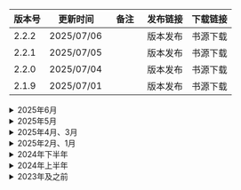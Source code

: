 

| 版本号 | 更新时间　　  | 备注　 | 发布链接 | 下载链接 |
| ----- | ---------- | ----- | ------ | ------ |
| 2.2.2 | 2025/07/06 | 　　   | 版本发布 | 书源下载 |
| 2.2.1 | 2025/07/05 | 　　   | 版本发布 | 书源下载 |
| 2.2.0 | 2025/07/04 | 　　   | 版本发布 | 书源下载 |
| 2.1.9 | 2025/07/01 | 　　   | 版本发布 | 书源下载 |


<details>
<summary> 2025年6月 </summary>

| 版本号 | 更新时间　　  | 备注　 | 发布链接 | 下载链接 |
| ----- | ---------- | ----- | ------ | ------ |
| 2.1.8 | 2025/06/30 | 　　   | 版本发布 | 书源下载 |
| 2.1.7 | 2025/06/27 | 　　   | 版本发布 | 书源下载 |
| 2.1.6 | 2025/06/24 | 　　   | 版本发布 | 书源下载 |
| 2.1.5 | 2025/06/22 | 　　   | 版本发布 | 书源下载 |
| 2.1.4 | 2025/06/19 | 　　   | 版本发布 | 书源下载 |
| 2.1.3 | 2025/06/17 | 　　   | 版本发布 | 书源下载 |
| 2.1.2 | 2025/06/16 | 　　   | 版本发布 | 书源下载 |
| 2.1.1 | 2025/06/16 | 　　   | 版本发布 | 书源下载 |
| 2.1.0 | 2025/06/14 | 　　   | 版本发布 | 书源下载 |

| 版本号 | 更新时间　　  | 备注　 | 发布链接 | 下载链接 |
| ----- | ---------- | ----- | ------ | ------ |
| 2.0.6 | 2025/06/12 | 　　   | 版本发布 | 书源下载 |
| 2.0.5 | 2025/06/12 | 　　   | 版本发布 | 书源下载 |
| 2.0.4 | 2025/06/11 | 　　   | 版本发布 | 书源下载 |
| 2.0.3 | 2025/06/10 | 　　   | 版本发布 | 书源下载 |
| 2.0.2 | 2025/06/05 | 　　   | 版本发布 | 书源下载 |
| 2.0.1 | 2025/06/04 | 　　   | 版本发布 | 书源下载 |
| 2.0.0 | 2025/06/03 | 　　   | 版本发布 | 书源下载 |
| 1.9.9 | 2025/06/02 | Beta  | 版本发布 | 书源下载 |
| 1.9.8 | 2025/06/01 | Beta  | 版本发布 | 书源下载 |
</details>


<details>
<summary> 2025年5月 </summary>

| 版本号 | 更新时间　　  | 备注　 | 发布链接 | 下载链接 |
| ----- | ---------- | ----- | ------ | ------
| 1.9.7 | 2025/05/30 | Beta  | 版本发布 | 书源下载 |
| 1.9.6 | 2025/05/28 | Beta  | 版本发布 | 书源下载 |
| 1.9.5 | 2025/05/25 | Beta  | 版本发布 | 书源下载 |
| 1.9.4 | 2025/05/23 | Beta  | 版本发布 | 书源下载 |
| 1.9.3 | 2025/05/21 | 　　   | 版本发布 | 书源下载 |
| 1.9.2 | 2025/05/20 | 　　   | 版本发布 | 书源下载 |
| 1.9.1 | 2025/05/15 | 　　   | 版本发布 | 书源下载 |

| 版本号 | 更新时间　　  | 备注　 | 发布链接 | 下载链接 |
| ----- | ---------- | ----- | ------ | ------ |
| 1.9.0 | 2025/05/10 | 　　   | 版本发布 | 书源下载 |
| 1.8.9 | 2025/05/09 | 　　   | 版本发布 | 书源下载 |
| 1.8.8 | 2025/05/06 | 　　   | 版本发布 | 书源下载 |
| 1.8.7 | 2025/05/05 | 　　   | 版本发布 | 书源下载 |
| 1.8.6 | 2025/05/03 | 　　   | 版本发布 | 书源下载 |
| 1.8.5 | 2025/05/02 | 　　   | 版本发布 | 书源下载 |
</details>


<details>
<summary> 2025年4月、3月 </summary>

| 版本号 | 更新时间　　  | 备注　 | 发布链接 | 下载链接 |
| ----- | ---------- | ----- | ------ | ------ |
| 1.8.4 | 2025/04/30 | 　　   | 版本发布 | 书源下载 |
| 1.8.3 | 2025/04/08 | 　　   | 版本发布 | 书源下载 |


| 版本号 | 更新时间　　  | 备注　 | 发布链接 | 下载链接 |
| ----- | ---------- | ----- | ------ | ------ |
| 1.8.2 | 2025/03/24 | 　　   | 版本发布 | 书源下载 |
| 1.8.1 | 2025/03/21 | 　　   | 版本发布 | 书源下载 |
| 1.8.0 | 2025/03/18 | 　　   | 版本发布 | 书源下载 |
| 1.7.9 | 2025/03/17 | 　　   | 版本发布 | 书源下载 |
| 1.7.8 | 2025/03/19 | 　　   | 版本发布 | 书源下载 |
| 1.7.7 | 2025/03/13 | 　　   | 版本发布 | 书源下载 |
</details>


<details>
<summary> 2025年2月、1月 </summary>

| 版本号 | 更新时间　　  | 备注　 | 发布链接 | 下载链接 |
| ----- | ---------- | ----- | ------ | ------ |
| 1.7.6 | 2025/02/26 | Beta  | 版本发布 | 书源下载 |
| 1.7.5 | 2025/02/24 | Beta  | 版本发布 | 书源下载 |
| 1.7.4 | 2025/02/20 | 　　   | 版本发布 | 书源下载 |
| 1.7.3 | 2025/02/15 | 　　   | 版本发布 | 书源下载 |
| 1.7.2 | 2025/02/01 | 　　   | 版本发布 | 书源下载 |


| 版本号 | 更新时间　　  | 备注　 | 发布链接 | 下载链接 |
| ----- | ---------- | ----- | ------ | ------ |
| 1.7.1 | 2025/01/31 | 　　   | 版本发布 | 书源下载 |
| 1.7.0 | 2025/01/26 | 　　   | 版本发布 | 书源下载 |
| 1.6.9 | 2025/01/23 | 　  　 | 版本发布 | 书源下载 |
| 1.6.8 | 2025/01/15 | 　  　 | 版本发布 | 书源下载 |
| 1.6.7 | 2025/01/10 | 　   　| 版本发布 | 书源下载 |
| 1.6.6 | 2025/01/09 | 　　   | 版本发布 | 书源下载 |
</details>


<details>
<summary> 2024年下半年 </summary>

| 版本号 | 更新时间　　  | 备注　 | 发布链接 | 下载链接 |
| ----- | ---------- | ----- | ------ | ------ |
| 1.6.5 | 2024/12/31 | 　  　 | 版本发布 | 书源下载 |
| 1.6.4 | 2024/12/18 | 　  　 | 版本发布 | 书源下载 |
| 1.6.3 | 2024/12/11 | 　  　 | 版本发布 | 书源下载 |
| 1.6.2 | 2024/12/06 | 　  　 | 版本发布 | 书源下载 |
| 1.6.1 | 2024/11/28 | 　  　 | 版本发布 | 书源下载 |
| 1.6.0 | 2024/11/20 | 　　   | 版本发布 | 书源下载 |


| 版本号 | 更新时间　　  | 备注　 | 发布链接 | 下载链接 |
| ----- | ---------- | ----- | ------ | ------ |
| 1.5.6 | 2024/11/19 | 　　   | 版本发布 | 书源下载 |
| 1.5.5 | 2024/11/05 | 　　   | 版本发布 | 书源下载 |
| 1.5.4 | 2024/10/29 | 　　   | 版本发布 | 书源下载 |
| 1.5.3 | 2024/10/16 | 　　   | 版本发布 | 书源下载 |
| 1.5.2 | 2024/10/09 | 　　   | 版本发布 | 书源下载 |
| 1.5.1 | 2024/09/03 | 　　   | 版本发布 | 书源下载 |
</details>


<details>
<summary> 2024年上半年 </summary>

| 版本号 | 更新时间　　  | 备注　 | 发布链接 | 下载链接 |
| ----- | ---------- | ----- | ------ | ------ |
| 1.5   | 2024/06/18 | 　　   | 版本发布 | 书源下载 |
| 1.4   | 2024/06/17 | 　　   | 版本发布 | 书源下载 |
| 1.3   | 2024/06/02 | 　　   | 版本发布 | 书源下载 |
| 1.2   | 2024/04/09 | 　　   | 版本发布 | 书源下载 |
</details>


<details>
<summary> 2023年及之前 </summary>

| 版本号 | 更新时间　　  | 备注　 | 发布链接 | 下载链接 |
| ----- | ---------- | ----- | ------ | ------ |
| 1.1   | 2023/02/16 | 　　   | 版本发布 | 书源下载 |
| 1.0   | 2021/08/01 | Beta  | 版本发布 | 书源下载 |
| 0.1   | 2021/04/10 | Alpha | 版本发布 | 书源下载 |
</details>